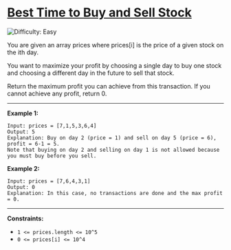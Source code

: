 # [Best Time to Buy and Sell Stock](https://leetcode.com/problems/best-time-to-buy-and-sell-stock/description/)
![Difficulty: Easy](https://img.shields.io/badge/Difficulty-Easy-brightgreen)

You are given an array prices where prices[i] is the price of a given stock on the ith day.

You want to maximize your profit by choosing a single day to buy one stock and choosing a different day in the future to sell that stock.

Return the maximum profit you can achieve from this transaction. If you cannot achieve any profit, return 0.

---
**Example 1:**

```
Input: prices = [7,1,5,3,6,4]
Output: 5
Explanation: Buy on day 2 (price = 1) and sell on day 5 (price = 6), profit = 6-1 = 5.
Note that buying on day 2 and selling on day 1 is not allowed because you must buy before you sell.

```

**Example 2:**

```
Input: prices = [7,6,4,3,1]
Output: 0
Explanation: In this case, no transactions are done and the max profit = 0.

```
---

**Constraints:**

- `1 <= prices.length <= 10^5`
- `0 <= prices[i] <= 10^4`